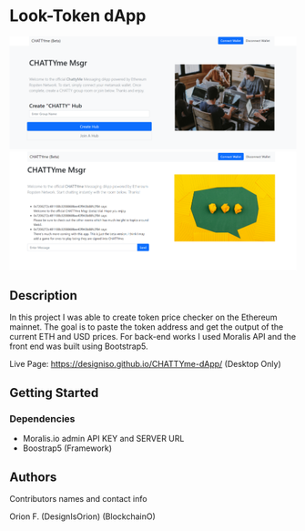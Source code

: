 # Look-Token dApp

<img src="https://github.com/designisO/CHATTYme-dApp/blob/main/Screenshot%20(27).png">
<img src="https://github.com/designisO/CHATTYme-dApp/blob/main/Screenshot%20(28).png">


## Description

In this project I was able to create token price checker on the Ethereum mainnet. The goal is to paste the token address and get the output of the current ETH and USD prices. For back-end works I used Moralis API and the front end was built using Bootstrap5.

Live Page:  https://designiso.github.io/CHATTYme-dApp/ (Desktop Only)

## Getting Started

### Dependencies

* Moralis.io admin API KEY and SERVER URL
* Boostrap5 (Framework)


## Authors

Contributors names and contact info

Orion F.
(DesignIsOrion)
(BlockchainO)
